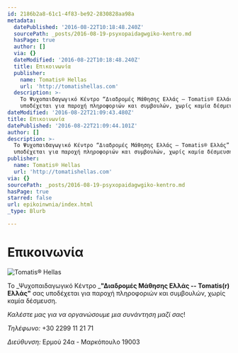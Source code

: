 ```yaml
---
id: 2186b2a8-61c1-4f83-be92-2830828aa98a
metadata:
  datePublished: '2016-08-22T10:18:48.240Z'
  sourcePath: _posts/2016-08-19-psyxopaidagwgiko-kentro.md
  hasPage: true
  author: []
  via: {}
  dateModified: '2016-08-22T10:18:48.240Z'
  title: Επικοινωνία
  publisher:
    name: Tomatis® Hellas
    url: 'http://tomatishellas.com'
  description: >-
    Το Ψυχοπαιδαγωγικό Κέντρο “Διαδρομές Μάθησης Ελλάς – Tomatis® Ελλάς” σας
    υποδέχεται για παροχή πληροφοριών και συμβουλών, χωρίς καμία δέσμευση.
dateModified: '2016-08-22T21:09:43.480Z'
title: Επικοινωνία
datePublished: '2016-08-22T21:09:44.101Z'
author: []
description: >-
  Το Ψυχοπαιδαγωγικό Κέντρο “Διαδρομές Μάθησης Ελλάς – Tomatis® Ελλάς” σας
  υποδέχεται για παροχή πληροφοριών και συμβουλών, χωρίς καμία δέσμευση.
publisher:
  name: Tomatis® Hellas
  url: 'http://tomatishellas.com'
via: {}
sourcePath: _posts/2016-08-19-psyxopaidagwgiko-kentro.md
hasPage: true
starred: false
url: epikoinwnia/index.html
_type: Blurb

---
```

# Επικοινωνία
![Tomatis® Hellas](https://the-grid-user-content.s3-us-west-2.amazonaws.com/ecf95444-079e-4c1c-8de9-cd343674f9fb.jpg)

Το _Ψυχοπαιδαγωγικό Κέντρο _**"Διαδρομές Μάθησης Ελλάς -- Tomatis(r) Ελλάς"** σας υποδέχεται για παροχή πληροφοριών και συμβουλών, χωρίς καμία δέσμευση.

_Καλέστε μας για να οργανώσουμε μια συνάντηση μαζί σας_!

_Τηλέφωνο:_ +30 2299 11 21 71

_Διεύθυνση:_ Ερμού 24α - Μαρκόπουλο 19003